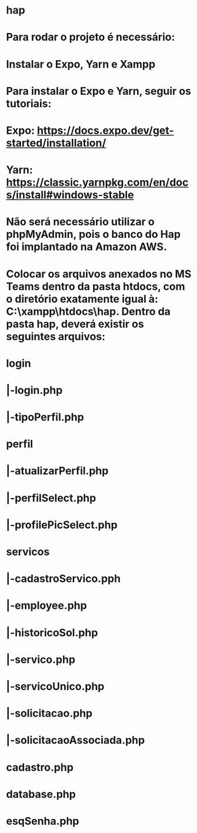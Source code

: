 # hap

# Para rodar o projeto é necessário:
# Instalar o Expo, Yarn e Xampp
# Para instalar o Expo e Yarn, seguir os tutoriais: 
#   Expo: https://docs.expo.dev/get-started/installation/
#   Yarn: https://classic.yarnpkg.com/en/docs/install#windows-stable
# Não será necessário utilizar o phpMyAdmin, pois o banco do Hap foi implantado na Amazon AWS.
# Colocar os arquivos anexados no MS Teams dentro da pasta htdocs, com o diretório exatamente igual à: C:\xampp\htdocs\hap. Dentro da pasta hap, deverá existir os seguintes arquivos:
# login
#   |-login.php
#   |-tipoPerfil.php
# perfil
#   |-atualizarPerfil.php
#   |-perfilSelect.php
#   |-profilePicSelect.php
# servicos
#   |-cadastroServico.pph
#   |-employee.php
#   |-historicoSol.php
#   |-servico.php
#   |-servicoUnico.php
#   |-solicitacao.php
#   |-solicitacaoAssociada.php
# cadastro.php
# database.php
# esqSenha.php
